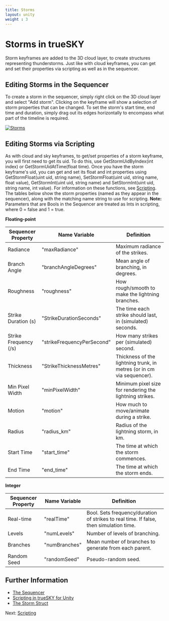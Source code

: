 ```yaml
---
title: Storms
layout: unity
weight : 3
---
```


Storms in trueSKY
======================

Storm keyframes are added to the 3D cloud layer, to create structures representing thunderstorms. Just like with cloud keyframes, you can get and set their properties via scripting as well as in the sequencer.


Editing Storms in the Sequencer
-----------------------

To create a storm in the sequencer, simply right click on the 3D cloud layer and select "Add storm". Clicking on the keyframe will show a selection of storm properties that can be changed. To set the storm's start time, end time and duration, simply drag out its edges horizontally to encompass what part of the timeline is required.

<a href="http://docs.simul.co/unity/images/StormSequencer.png"><img src="http://docs.simul.co/unity/images/StormSequencer.png" alt="Storms"/></a> 


Editing Storms via Scripting
-----------------------

As with cloud and sky keyframes, to get/set properties of a storm keyframe, you will first need to get its uid. To do this, use GetStormUidByIndex(int index) or GetStormUidAtTime(float time). Once you have the storm keyframe's uid, you can get and set its float and int properties using GetStormFloat(uint uid, string name), SetStormFloat(uint uid, string name, float value), GetStormInt(uint uid, string name) and SetStormInt(uint uid, string name, int value). For information on these functions, see [Scripting](http://docs.simul.co/unity/Scripting.html). The tables below show the storm properties (named as they appear in the sequencer), along with the matching name string to use for scripting. **Note:** Parameters that are Bools in the Sequencer are treated as Ints in scripting, where 0 = false and 1 = true.
		 

**Floating-point**

Sequencer Property | Name Variable | Definition
-------------------|---------------|------------
Radiance |"maxRadiance"|   Maximum radiance of the strikes.
Branch Angle |"branchAngleDegrees" | Mean angle of branching, in degrees.
Roughness |"roughness" | How rough/smooth to make the lightning branches.
Strike Duration	(s)| "StrikeDurationSeconds" | The time each strike should last, in (simulated) seconds.
Strike Frequency (/s)| "strikeFrequencyPerSecond" | How many strikes per (simulated) second.
Thickness |"StrikeThicknessMetres" | Thickness of the lightning trunk, in metres (or in cm via sequencer).
Min Pixel Width |"minPixelWidth"| Minimum pixel size for rendering the lightning strikes.
Motion | "motion" | How much to move/animate during a strike.
Radius |"radius_km" | Radius of the lightning storm, in km.
Start Time |"start_time"| The time at which the storm commences. 
End Time|"end_time"   | The time at which the storm ends.


**Integer**

Sequencer Property | Name Variable | Definition
-------------------|---------------|-----------
Real-time |"realTime"| Bool. Sets frequency/duration of strikes to real time. If false, then simulation time.  
Levels |"numLevels"| Number of levels of branching.
Branches |"numBranches"| Mean number of branches to generate from each parent.
Random Seed |"randomSeed"| Pseudo-random seed.


Further Information
--------------
 
* [The Sequencer](http://docs.simul.co/reference/man_8_sequencer.html)  
* [Scripting in trueSKY for Unity](http://docs.simul.co/unity/Scripting.html) 
* [The Storm Struct](http://docs.simul.co/reference/structsimul_1_1clouds_1_1CloudKeyframer_1_1Storm.html)


Next: <a href="/unity/Scripting">Scripting</a>